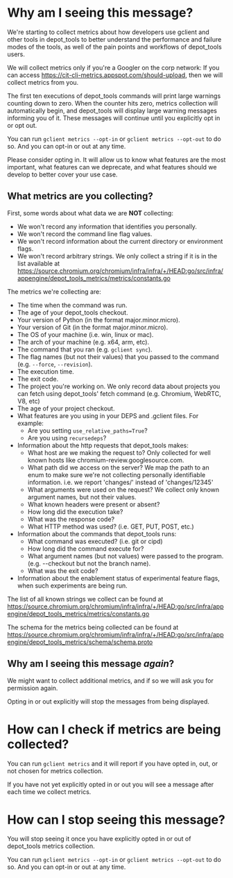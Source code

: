 # Why am I seeing this message?

We're starting to collect metrics about how developers use gclient and other
tools in depot\_tools to better understand the performance and failure modes of
the tools, as well of the pain points and workflows of depot\_tools users.

We will collect metrics only if you're a Googler on the corp network: If you can
access https://cit-cli-metrics.appspot.com/should-upload, then we will collect
metrics from you.

The first ten executions of depot\_tools commands will print large warnings
counting down to zero. When the counter hits zero, metrics collection will
automatically begin, and depot\_tools will display large warning messages
informing you of it. These messages will continue until you explicitly opt in or
opt out.

You can run `gclient metrics --opt-in` or `gclient metrics --opt-out` to do so.
And you can opt-in or out at any time.

Please consider opting in. It will allow us to know what features are the most
important, what features can we deprecate, and what features should we develop
to better cover your use case.

## What metrics are you collecting?

First, some words about what data we are **NOT** collecting:

- We won't record any information that identifies you personally.
- We won't record the command line flag values.
- We won't record information about the current directory or environment flags.
- We won't record arbitrary strings. We only collect a string if it is in the
  list available at
  https://source.chromium.org/chromium/infra/infra/+/HEAD:go/src/infra/appengine/depot_tools_metrics/metrics/constants.go

The metrics we're collecting are:

- The time when the command was run.
- The age of your depot\_tools checkout.
- Your version of Python (in the format major.minor.micro).
- Your version of Git (in the format major.minor.micro).
- The OS of your machine (i.e. win, linux or mac).
- The arch of your machine (e.g. x64, arm, etc).
- The command that you ran (e.g. `gclient sync`).
- The flag names (but not their values) that you passed to the command
  (e.g. `--force`, `--revision`).
- The execution time.
- The exit code.
- The project you're working on. We only record data about projects you can
  fetch using depot\_tools' fetch command (e.g. Chromium, WebRTC, V8, etc)
- The age of your project checkout.
- What features are you using in your DEPS and .gclient files. For example:
  - Are you setting `use_relative_paths=True`?
  - Are you using `recursedeps`?
- Information about the http requests that depot_tools makes:
  - What host are we making the request to?
    Only collected for well known hosts like chromium-review.googlesource.com.
  - What path did we access on the server?
    We map the path to an enum to make sure we're not collecting personally
    identifiable information.
    i.e. we report 'changes/' instead of 'changes/12345'
  - What arguments were used on the request?
    We collect only known argument names, but not their values.
  - What known headers were present or absent?
  - How long did the execution take?
  - What was the response code?
  - What HTTP method was used? (i.e. GET, PUT, POST, etc.)
- Information about the commands that depot_tools runs:
  - What command was executed? (i.e. git or cipd)
  - How long did the command execute for?
  - What argument names (but not values) were passed to the program.
    (e.g. --checkout but not the branch name).
  - What was the exit code?
- Information about the enablement status of experimental feature flags, when
  such experiments are being run.

The list of all known strings we collect can be found at
https://source.chromium.org/chromium/infra/infra/+/HEAD:go/src/infra/appengine/depot_tools_metrics/metrics/constants.go

The schema for the metrics being collected can be found at
https://source.chromium.org/chromium/infra/infra/+/HEAD:go/src/infra/appengine/depot_tools_metrics/schema/schema.proto

## Why am I seeing this message *again*?

We might want to collect additional metrics, and if so we will ask you for
permission again.

Opting in or out explicitly will stop the messages from being displayed.

# How can I check if metrics are being collected?

You can run `gclient metrics` and it will report if you have opted in, out, or
not chosen for metrics collection.

If you have not yet explicitly opted in or out you will see a message after
each time we collect metrics.

# How can I stop seeing this message?

You will stop seeing it once you have explicitly opted in or out of depot\_tools
metrics collection.

You can run `gclient metrics --opt-in` or `gclient metrics --opt-out` to do so.
And you can opt-in or out at any time.

